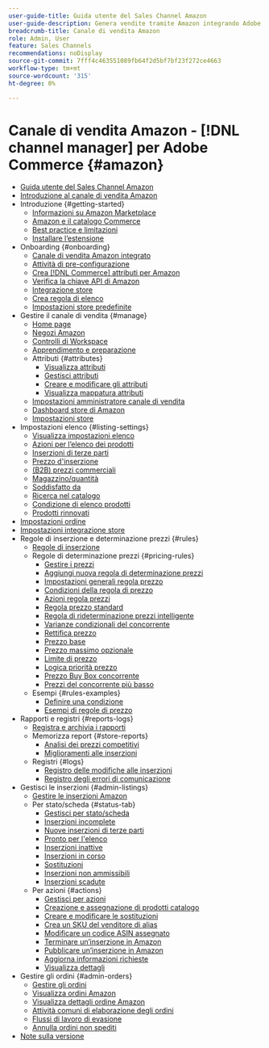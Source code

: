 ```yaml
---
user-guide-title: Guida utente del Sales Channel Amazon
user-guide-description: Genera vendite tramite Amazon integrando Adobe Commerce o Magenti Open Source con il tuo [!DNL Amazon Seller Central] account.
breadcrumb-title: Canale di vendita Amazon
role: Admin, User
feature: Sales Channels
recommendations: noDisplay
source-git-commit: 7fff4c463551089fb64f2d5bf7bf23f272ce4663
workflow-type: tm+mt
source-wordcount: '315'
ht-degree: 0%

---
```



# Canale di vendita Amazon - [!DNL channel manager] per Adobe Commerce {#amazon}

- [Guida utente del Sales Channel Amazon](guide-overview.md)
- [Introduzione al canale di vendita Amazon](overview.md)
- Introduzione {#getting-started}
   - [Informazioni su Amazon Marketplace](about-amazon-marketplace.md)
   - [Amazon e il catalogo Commerce](about-listings-and-catalog.md)
   - [Best practice e limitazioni](amazon-best-practices.md)
   - [Installare l’estensione](install.md)
- Onboarding {#onboarding}
   - [Canale di vendita Amazon integrato](amazon-onboarding-home.md)
   - [Attività di pre-configurazione](amazon-pre-setup-tasks.md)
   - [Crea [!DNL Commerce] attributi per Amazon](ob-creating-magento-attributes.md)
   - [Verifica la chiave API di Amazon](amazon-verify-api-key.md)
   - [Integrazione store](store-integration.md)
   - [Crea regola di elenco](ob-create-listing-rule.md)
   - [Impostazioni store predefinite](default-store-settings.md)
- Gestire il canale di vendita {#manage}
   - [Home page](amazon-sales-channel-home.md)
   - [Negozi Amazon](managing-stores.md)
   - [Controlli di Workspace](workspace-controls.md)
   - [Apprendimento e preparazione](learning-preparation.md)
   - Attributi {#attributes}
      - [Visualizza attributi](attributes-view.md)
      - [Gestisci attributi](managing-attributes.md)
      - [Creare e modificare gli attributi](creating-attributes.md)
      - [Visualizza mappatura attributi](amazon-matching-attributes-values.md)
   - [Impostazioni amministratore canale di vendita](sales-channel-settings.md)
   - [Dashboard store di Amazon](amazon-store-dashboard.md)
   - [Impostazioni store](ob-store-review.md)
- Impostazioni elenco {#listing-settings}
   - [Visualizza impostazioni elenco](listing-settings.md)
   - [Azioni per l’elenco dei prodotti](product-listing-actions.md)
   - [Inserzioni di terze parti](third-party-listing-settings.md)
   - [Prezzo d&#39;inserzione](listing-price.md)
   - [(B2B) prezzi commerciali](business-pricing.md)
   - [Magazzino/quantità](stock-quantity.md)
   - [Soddisfatto da](fulfilled-by.md)
   - [Ricerca nel catalogo](catalog-search.md)
   - [Condizione di elenco prodotti](product-listing-condition.md)
   - [Prodotti rinnovati](renewed-products.md)
- [Impostazioni ordine](order-settings.md)
- [Impostazioni integrazione store](store-integration-settings.md)
- Regole di inserzione e determinazione prezzi {#rules}
   - [Regole di inserzione](listing-rules.md)
   - Regole di determinazione prezzi {#pricing-rules}
      - [Gestire i prezzi](pricing-products.md)
      - [Aggiungi nuova regola di determinazione prezzi](add-pricing-rule.md)
      - [Impostazioni generali regola prezzo](pricing-rule-general-settings.md)
      - [Condizioni della regola di prezzo](pricing-rule-conditions.md)
      - [Azioni regola prezzi](pricing-rule-actions.md)
      - [Regola prezzo standard](standard-price-rules.md)
      - [Regola di rideterminazione prezzi intelligente](intelligent-repricing-rules.md)
      - [Varianze condizionali del concorrente](competitor-conditional-variances.md)
      - [Rettifica prezzo](price-adjustment.md)
      - [Prezzo base](floor-price.md)
      - [Prezzo massimo opzionale](optional-ceiling-price.md)
      - [Limite di prezzo](price-scope.md)
      - [Logica priorità prezzo](price-priority-logic.md)
      - [Prezzo Buy Box concorrente](buy-box-competitor-pricing.md)
      - [Prezzi del concorrente più basso](lowest-competitor-pricing.md)
   - Esempi {#rules-examples}
      - [Definire una condizione](ob-define-condition-example.md)
      - [Esempi di regole di prezzo](price-rule-examples.md)
- Rapporti e registri {#reports-logs}
   - [Registra e archivia i rapporti](amazon-logs-reports.md)
   - Memorizza report {#store-reports}
      - [Analisi dei prezzi competitivi](competitive-price-analysis.md)
      - [Miglioramenti alle inserzioni](listing-improvements.md)
   - Registri {#logs}
      - [Registro delle modifiche alle inserzioni](listing-changes-log.md)
      - [Registro degli errori di comunicazione](communication-errors-log.md)
- Gestisci le inserzioni {#admin-listings}
   - [Gestire le inserzioni Amazon](managing-product-listings.md)
   - Per stato/scheda {#status-tab}
      - [Gestisci per stato/scheda](managing-listings-by-tab.md)
      - [Inserzioni incomplete](incomplete-listings.md)
      - [Nuove inserzioni di terze parti](new-third-party-listings.md)
      - [Pronto per l&#39;elenco](ready-to-list.md)
      - [Inserzioni inattive](inactive-listings.md)
      - [Inserzioni in corso](active-listings.md)
      - [Sostituzioni](overrides.md)
      - [Inserzioni non ammissibili](ineligible-listings.md)
      - [Inserzioni scadute](ended-listings.md)
   - Per azioni {#actions}
      - [Gestisci per azioni](managing-listings-by-action.md)
      - [Creazione e assegnazione di prodotti catalogo](creating-assigning-catalog-products.md)
      - [Creare e modificare le sostituzioni](creating-editing-overrides.md)
      - [Crea un SKU del venditore di alias](create-alias-seller-sku.md)
      - [Modificare un codice ASIN assegnato](edit-assigned-asin.md)
      - [Terminare un’inserzione in Amazon](end-listings-manually.md)
      - [Pubblicare un’inserzione in Amazon](publish-listings-manually.md)
      - [Aggiorna informazioni richieste](amazon-manually-update-incomplete-listing.md)
      - [Visualizza dettagli](product-listing-details.md)
- Gestire gli ordini {#admin-orders}
   - [Gestire gli ordini](managing-orders.md)
   - [Visualizza ordini Amazon](amazon-orders-all.md)
   - [Visualizza dettagli ordine Amazon](amazon-order-details.md)
   - [Attività comuni di elaborazione degli ordini](common-order-processing.md)
   - [Flussi di lavoro di evasione](fulfillment-workflows.md)
   - [Annulla ordini non spediti](cancel-unshipped-order.md)
- [Note sulla versione](release-notes.md)
